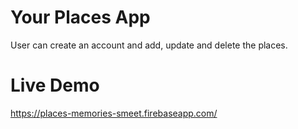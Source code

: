 # Your Places App
User can create an account and add, update and delete the places.

# Live Demo
https://places-memories-smeet.firebaseapp.com/

